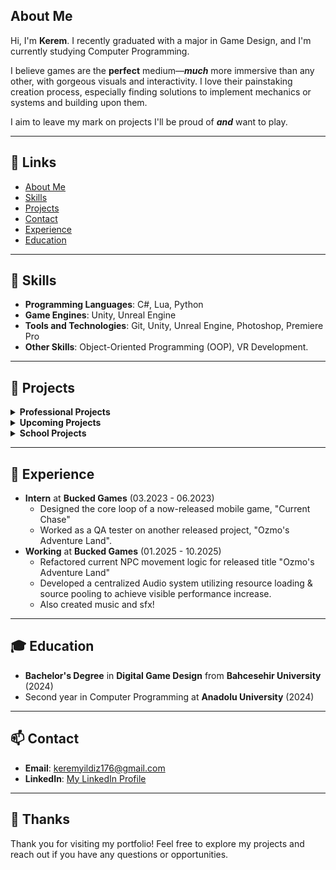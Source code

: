 ## About Me 



Hi, I'm **Kerem**. I recently graduated with a major in Game Design, and I'm currently studying Computer Programming.

I believe games are the **perfect** medium—***much*** more immersive than any other, with gorgeous visuals and interactivity. I love their painstaking creation process, especially finding solutions to implement mechanics or systems and building upon them.

I aim to leave my mark on projects I'll be proud of ***and*** want to play.



---

## 🔗 Links

- [About Me](#about-me)
- [Skills](#-skills)
- [Projects](#-projects)
- [Contact](#-contact)
- [Experience](#-experience)
- [Education](#-education)

---

## 🚀 Skills

- **Programming Languages**: C#, Lua, Python
- **Game Engines**: Unity, Unreal Engine
- **Tools and Technologies**: Git, Unity, Unreal Engine, Photoshop, Premiere Pro
- **Other Skills**: Object-Oriented Programming (OOP), VR Development.

---

## 📂 Projects

<details>
<summary><strong>Professional Projects</strong></summary>

### Ozmo's Adventure Land
![ozmo](https://github.com/user-attachments/assets/b7b88f35-236d-41ea-9ded-ca50f5f2248a)

- **Description**: First released project I partook in as an intern at **Bucked Games**. Helped in various roles, mainly QA and playtesting. Later aided with SFX design and music.
- **What I Learned**: Focused on optimazation skills for mobile, learned and worked with different design patterns to aid in development.
- **SFX & Music**: [Ozmo_SFX](https://github.com/Kiru671/Ozmo_SFX)
- **Website Link**: [Ozmo's Adventure Land Website](https://www.ozmoadventureland.com/)
- **Playstore Link**: [Ozmo's Adventure Land Google Playstore](https://play.google.com/store/apps/details?id=com.Solen.OzmoAdventureLandMain&hl=en)

### Mayanimo
![230x0w](https://github.com/user-attachments/assets/96ddaa1a-4a8c-4144-b7c5-d9ad8d71ea3b)

- **What I Learned**: Worked on a dynamic SFX & Music & Ambiance system with resource loading and reduced RAM Allocations and visibly improved performance, along with many other things.
- **SFX & Music**: [Mayanimo_SFX](https://github.com/Kiru671/Mayanimo_SFX&Music)
- **Website Link**: [Mayanimo Website]((https://mayanimo.com/))
- **Appstore Link**: [Mayanimo Appstore Link](https://apps.apple.com/tr/app/mayanimo/id6751053413?l=tr)
---

### Current Chase
![cs](https://github.com/user-attachments/assets/68e49cf6-d41a-4eca-a3da-ac53ee0dc8cc)

- **Description**: Designed core game loop and worked on the touch controls. Another project I worked on as an intern at **Bucked Games**.
- **Appstore Link**: [Current Chase Appstore Link](https://apps.apple.com/tr/app/current-chase/id6467595304?platform=iphone)

</details>

<details>
<summary><strong>Upcoming Projects</strong></summary>

### Strange Presence

  ![Strange-Presence](https://github.com/user-attachments/assets/1666faed-6ca5-46b1-a38e-27d75c8858a2)

  - **Description**: A bootcamp project focusing on a weighted randomized and expandable upgrade system, initially created in under 2 weeks.
  - **What I Learned**: Used event systems for highly decoupled code and used many different design patterns. Created an easily extensible, weighted dynamic Upgrade system.
  - **Video**: [Watch the video](https://youtu.be/nJcriZbDFSc)
  - **Repo**: [Strange Presence Repo](https://github.com/Kiru671/Strange-Presence)


### Secret Project
![early_enemies](https://github.com/user-attachments/assets/490202ae-229d-449d-882c-866abf445195)

- **Description**: We're hard at work on a project putting all we've learned to the test. Stay tuned for more!

</details>

<details>
<summary><strong>School Projects</strong></summary>

### Highway Run
![Highway Run](https://github.com/user-attachments/assets/f584fe93-533d-4a31-94fa-990ac041a92b)

- **Description**: A solo endless runner project completed in under a month using UE4 visual scripting. I also created the music for the game.
- **What I Learned**: Learned about class interactions and OOP basics.
- **Gameplay Video**: [![Watch the video](https://img.youtube.com/vi/7tafZ5Es0os/default.jpg)](https://www.youtube.com/watch?v=7tafZ5Es0os)
- **Itch.io Link**: [Highway Run](https://kiru176.itch.io/highway-run)

---

### Project EFB
![Project EFB](https://github.com/user-attachments/assets/1746bb70-e1dc-4ff8-9736-4c6baaf3596a)

- **Description**: A group project focusing on traversal with glide/flight mechanics. I managed the movement logic using a state machine design pattern.
- **What I Learned**: I learned about and used the state machine pattern for the first time in the movement script to handle transition to between movement states such as ground movement, falling movement, gliding etc.
- **Scripts**: [OOP Work and Movement Logic](https://github.com/Kiru671/EFB_Scripts)
- **Video**: [![Watch the video](https://img.youtube.com/vi/qzQkWC-rh-Q/default.jpg)](https://youtu.be/qzQkWC-rh-Q?si=um-Q7rwCQgm69dyF&t=208)

---

### Hazard Hunt
![Hazard Hunt](https://github.com/user-attachments/assets/9af755d5-ed35-4286-a562-73ae394f6850)

- **Description**: Developed during a game jam to raise earthquake awareness. I worked on the modular level system, breakable objects, and audio.
- **What I Learned**: Used psuedorandom numbers and perlin noise to create a realistic earthquake simulation.
- **Itch.io Link**: [Hazard Hunt](https://kiru176.itch.io/hazard-hunt)

---

### Apocalypse Hauler (VR)

- **Description**: A VR experience simulating a post-apocalyptic scenario. I worked on movement mechanics, controls, and a quest system utilizing ScriptableObjects.
- **What I Learned**: Utilized many different unity components I hadn't before like joints. Prepared vr controls for a crane, including vehicle movement.
- **Video**: [![Watch the video](https://img.youtube.com/vi/M6d6syOWEkg/default.jpg)](https://youtu.be/M6d6syOWEkg)
- **Scripts**: [Relevant Scripts](https://github.com/Kiru671/Apocalypse_Hauler_Scripts)

</details>

  


---

## 💼 Experience

- **Intern** at **Bucked Games** (03.2023 - 06.2023)
  - Designed the core loop of a now-released mobile game, "Current Chase"
  - Worked as a QA tester on another released project, "Ozmo's Adventure Land".
- **Working** at **Bucked Games** (01.2025 - 10.2025)
  - Refactored current NPC movement logic for released title "Ozmo's Adventure Land"
  - Developed a centralized Audio system utilizing resource loading & source pooling to achieve visible performance increase.
  - Also created music and sfx!

---

## 🎓 Education

- **Bachelor's Degree** in **Digital Game Design** from **Bahcesehir University** (2024)
- Second year in Computer Programming at **Anadolu University** (2024)

---

## 📫 Contact

- **Email**: keremyildiz176@gmail.com
- **LinkedIn**: [My LinkedIn Profile](https://www.linkedin.com/in/kiruyildiz/)

---

## 🙏 Thanks

Thank you for visiting my portfolio! Feel free to explore my projects and reach out if you have any questions or opportunities.
